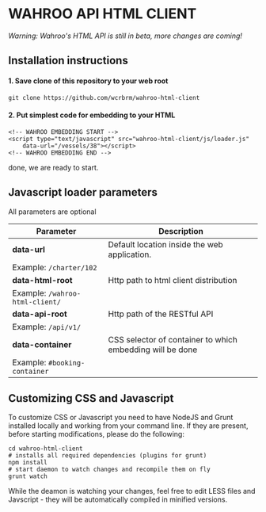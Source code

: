 WAHROO API HTML CLIENT
===
*Warning: Wahroo's HTML API is still in beta, more changes are coming!*

## Installation instructions

#### 1. Save clone of this repository to your web root
```
git clone https://github.com/wcrbrm/wahroo-html-client
```

#### 2. Put simplest code for embedding to your HTML
```
<!-- WAHROO EMBEDDING START -->
<script type="text/javascript" src="wahroo-html-client/js/loader.js" 
	data-url="/vessels/38"></script>
<!-- WAHROO EMBEDDING END -->
```
done, we are ready to start.


## Javascript loader parameters

All parameters are optional

Parameter | Description
---|---
**data-url**| Default location inside the web application.
 | Example: `/charter/102` 
**data-html-root** | Http path to html client distribution
 | Example: `/wahroo-html-client/`
**data-api-root**  | Http path of the RESTful API
 | Example: `/api/v1/`
**data-container** | CSS selector of container to which embedding will be done
 | Example: `#booking-container`

## Customizing CSS and Javascript

To customize CSS or Javascript you need to have NodeJS and Grunt installed locally and working from your command line.
If they are present, before starting modifications, please do the following:

```
cd wahroo-html-client
# installs all required dependencies (plugins for grunt)
npm install
# start daemon to watch changes and recompile them on fly
grunt watch
```
While the deamon is watching your changes, feel free to edit LESS files and Javscript - they will be automatically compiled in minified versions.

